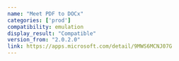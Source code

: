 ```yaml
---
name: "Meet PDF to DOCx"
categories: ['prod']
compatibility: emulation
display_result: "Compatible"
version_from: "2.0.2.0"
link: https://apps.microsoft.com/detail/9MWS6MCNJ07G
---
```

